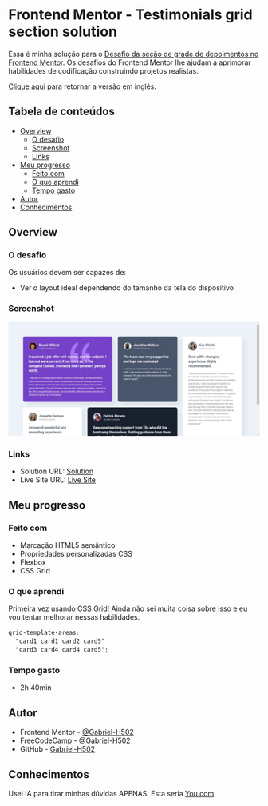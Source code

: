 # Frontend Mentor - Testimonials grid section solution

Essa é minha solução para o [Desafio da seção de grade de depoimentos no Frontend Mentor](https://www.frontendmentor.io/challenges/testimonials-grid-section-Nnw6J7Un7). Os desafios do Frontend Mentor lhe ajudam a aprimorar habilidades de codificação construindo projetos realistas. 

[Clique aqui](README.md) para retornar a versão em inglês.

## Tabela de conteúdos

- [Overview](#overview)
  - [O desafio](#o-desafio)
  - [Screenshot](#screenshot)
  - [Links](#links)
- [Meu progresso](#meu-progresso)
  - [Feito com](#feito-com)
  - [O que aprendi](#o-que-aprendi)
  - [Tempo gasto](#tempo-gasto)
- [Autor](#autor)
- [Conhecimentos](#conhecimentos)

## Overview

### O desafio

Os usuários devem ser capazes de:

- Ver o layout ideal dependendo do tamanho da tela do dispositivo

### Screenshot

![](./images/screenshot.jpg)

### Links

- Solution URL: [Solution](https://www.frontendmentor.io/solutions/testimonial-grid-section-LeZVR-owA0)
- Live Site URL: [Live Site](https://gabriel-h502.github.io/testimonials-grid-section/)

## Meu progresso

### Feito com

- Marcação HTML5 semântico 
- Propriedades personalizadas CSS
- Flexbox
- CSS Grid

### O que aprendi

Primeira vez usando CSS Grid! Ainda não sei muita coisa sobre isso e eu vou tentar melhorar nessas habilidades.

```css
grid-template-areas: 
  "card1 card1 card2 card5"
  "card3 card4 card4 card5";
```

### Tempo gasto

- 2h 40min

## Autor

- Frontend Mentor - [@Gabriel-H502](https://www.frontendmentor.io/profile/Gabriel-H502)
- FreeCodeCamp - [@Gabriel-H502](https://www.freecodecamp.org/Gabriel-H502) 
- GitHub - [Gabriel-H502](https://github.com/Gabriel-H502)

## Conhecimentos

Usei IA para tirar minhas dúvidas APENAS. Esta seria [You.com](https://you.com/)